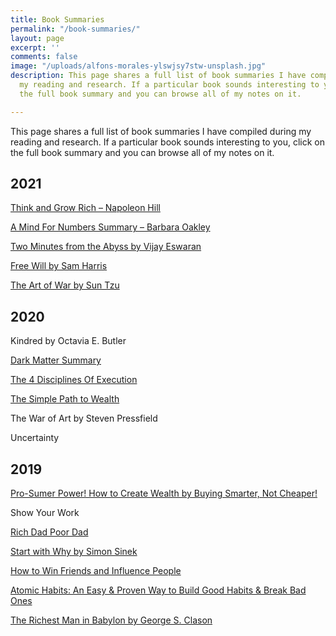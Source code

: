 ```yaml
---
title: Book Summaries
permalink: "/book-summaries/"
layout: page
excerpt: ''
comments: false
image: "/uploads/alfons-morales-ylswjsy7stw-unsplash.jpg"
description: This page shares a full list of book summaries I have compiled during
  my reading and research. If a particular book sounds interesting to you, click on
  the full book summary and you can browse all of my notes on it.

---
```

This page shares a full list of book summaries I have compiled during my reading and research. If a particular book sounds interesting to you, click on the full book summary and you can browse all of my notes on it.

## 2021

[Think and Grow Rich – Napoleon Hill](https://bakarimustafa.com/book-summaries/think-and-grow-rich-napoleon-hill)

[A Mind For Numbers Summary – Barbara Oakley](https://bakarimustafa.com/book-summaries/a-mind-for-numbers-summary-barbara-oakley)

[Two Minutes from the Abyss by Vijay Eswaran](https://bakarimustafa.com/book-summaries/two-minutes-from-the-abyss-by-vijay-eswaran/)

[Free Will by Sam Harris](https://bakarimustafa.com/book-summaries/free-will-by-sam-harris/)

[The Art of War by Sun Tzu](https://bakarimustafa.com/book-summaries/the-art-of-war-by-sun-tzu/)

## 2020

Kindred by Octavia E. Butler

[Dark Matter Summary](/book-summaries/dark-matter-summary "Dark Matter")

[The 4 Disciplines Of Execution](/book-summaries/the-4-disciplines-of-execution/ "The 4 Disciplines Of Execution")

[The Simple Path to Wealth](/book-summaries/personal-finance/the-simple-path-to-wealth/ "The Simple Path to Wealth")

The War of Art by Steven Pressfield

Uncertainty

## 2019

[Pro-Sumer Power! How to Create Wealth by Buying Smarter, Not Cheaper!](/book-summaries/business/prosumer-power-by-dr-bill-quain-book/)

Show Your Work

[Rich Dad Poor Dad](/book-summaries/personal-finance/rich-dad-poor-dad/ "Rich Dad Poor Dad")

[Start with Why by Simon Sinek](/book-summaries/business/start-with-why/ "Start with Why by Simon Sinek")

[How to Win Friends and Influence People](/book-summaries/self-help/how-to-win-friends-and-influence-people/ "How to Win Friends and Influence People")

[Atomic Habits: An Easy & Proven Way to Build Good Habits & Break Bad Ones](/book-summaries/atomic-habits-by-james-clear/ "Atomic Habits")

[The Richest Man in Babylon by George S. Clason](/book-summaries/the-richest-man-in-babylon/ "The Richest Man in Babylon by George S. Clason")
